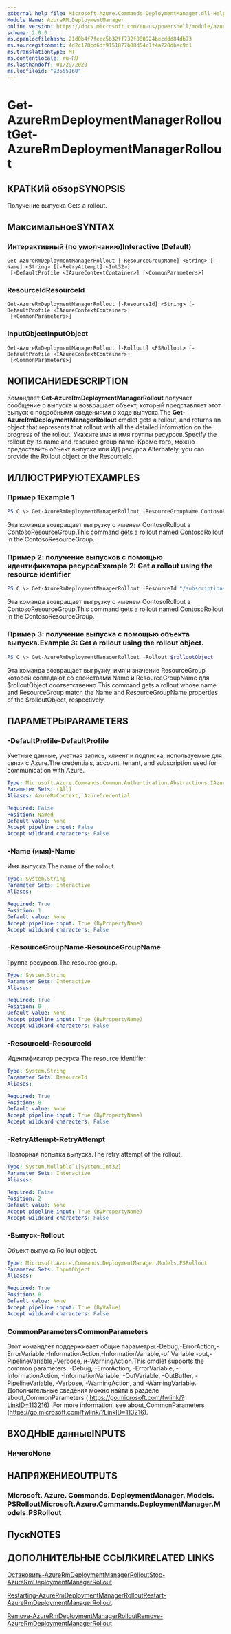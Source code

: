 ```yaml
---
external help file: Microsoft.Azure.Commands.DeploymentManager.dll-Help.xml
Module Name: AzureRM.DeploymentManager
online version: https://docs.microsoft.com/en-us/powershell/module/azurerm.deploymentmanager/get-azurermdeploymentmanagerrollout
schema: 2.0.0
ms.openlocfilehash: 21d0b4f7feec5b32ff732f880924becddd84db73
ms.sourcegitcommit: 4d2c178cd6df9151877b08d54c1f4a228dbec9d1
ms.translationtype: MT
ms.contentlocale: ru-RU
ms.lasthandoff: 01/29/2020
ms.locfileid: "93555160"
---
```

# <span data-ttu-id="590b1-101">Get-AzureRmDeploymentManagerRollout</span><span class="sxs-lookup"><span data-stu-id="590b1-101">Get-AzureRmDeploymentManagerRollout</span></span>

## <span data-ttu-id="590b1-102">КРАТКИй обзор</span><span class="sxs-lookup"><span data-stu-id="590b1-102">SYNOPSIS</span></span>
<span data-ttu-id="590b1-103">Получение выпуска.</span><span class="sxs-lookup"><span data-stu-id="590b1-103">Gets a rollout.</span></span>

## <span data-ttu-id="590b1-104">Максимальное</span><span class="sxs-lookup"><span data-stu-id="590b1-104">SYNTAX</span></span>

### <span data-ttu-id="590b1-105">Интерактивный (по умолчанию)</span><span class="sxs-lookup"><span data-stu-id="590b1-105">Interactive (Default)</span></span>
```
Get-AzureRmDeploymentManagerRollout [-ResourceGroupName] <String> [-Name] <String> [[-RetryAttempt] <Int32>]
 [-DefaultProfile <IAzureContextContainer>] [<CommonParameters>]
```

### <span data-ttu-id="590b1-106">ResourceId</span><span class="sxs-lookup"><span data-stu-id="590b1-106">ResourceId</span></span>
```
Get-AzureRmDeploymentManagerRollout [-ResourceId] <String> [-DefaultProfile <IAzureContextContainer>]
 [<CommonParameters>]
```

### <span data-ttu-id="590b1-107">InputObject</span><span class="sxs-lookup"><span data-stu-id="590b1-107">InputObject</span></span>
```
Get-AzureRmDeploymentManagerRollout [-Rollout] <PSRollout> [-DefaultProfile <IAzureContextContainer>]
 [<CommonParameters>]
```

## <span data-ttu-id="590b1-108">NОПИСАНИЕ</span><span class="sxs-lookup"><span data-stu-id="590b1-108">DESCRIPTION</span></span>
<span data-ttu-id="590b1-109">Командлет **Get-AzureRmDeploymentManagerRollout** получает сообщение о выпуске и возвращает объект, который представляет этот выпуск с подробными сведениями о ходе выпуска.</span><span class="sxs-lookup"><span data-stu-id="590b1-109">The **Get-AzureRmDeploymentManagerRollout** cmdlet gets a rollout, and returns an object that represents that rollout with all the detailed information on the progress of the rollout.</span></span>
<span data-ttu-id="590b1-110">Укажите имя и имя группы ресурсов.</span><span class="sxs-lookup"><span data-stu-id="590b1-110">Specify the rollout by its name and resource group name.</span></span> <span data-ttu-id="590b1-111">Кроме того, можно предоставить объект выпуска или ИД ресурса.</span><span class="sxs-lookup"><span data-stu-id="590b1-111">Alternately, you can provide the Rollout object or the ResourceId.</span></span>

## <span data-ttu-id="590b1-112">ИЛЛЮСТРИРУЮТ</span><span class="sxs-lookup"><span data-stu-id="590b1-112">EXAMPLES</span></span>

### <span data-ttu-id="590b1-113">Пример 1</span><span class="sxs-lookup"><span data-stu-id="590b1-113">Example 1</span></span>
```powershell
PS C:\> Get-AzureRmDeploymentManagerRollout -ResourceGroupName ContosoResourceGroup -Name ContosoRollout
```

<span data-ttu-id="590b1-114">Эта команда возвращает выгрузку с именем ContosoRollout в ContosoResourceGroup.</span><span class="sxs-lookup"><span data-stu-id="590b1-114">This command gets a rollout named ContosoRollout in the ContosoResourceGroup.</span></span>

### <span data-ttu-id="590b1-115">Пример 2: получение выпусков с помощью идентификатора ресурса</span><span class="sxs-lookup"><span data-stu-id="590b1-115">Example 2: Get a rollout using the resource identifier</span></span>
```powershell
PS C:\> Get-AzureRmDeploymentManagerRollout -ResourceId "/subscriptions/subscriptionId/resourcegroups/ContosoResourceGroup/providers/Microsoft.DeploymentManager/rollouts/ContosoRollout"
```

<span data-ttu-id="590b1-116">Эта команда возвращает выгрузку с именем ContosoRollout в ContosoResourceGroup.</span><span class="sxs-lookup"><span data-stu-id="590b1-116">This command gets a rollout named ContosoRollout in the ContosoResourceGroup.</span></span>

### <span data-ttu-id="590b1-117">Пример 3: получение выпуска с помощью объекта выпуска.</span><span class="sxs-lookup"><span data-stu-id="590b1-117">Example 3: Get a rollout using the rollout object.</span></span>
```powershell
PS C:\> Get-AzureRmDeploymentManagerRollout -Rollout $rolloutObject
```

<span data-ttu-id="590b1-118">Эта команда возвращает выгрузку, имя и значение ResourceGroup которой совпадают со свойствами Name и ResourceGroupName для $rolloutObject соответственно.</span><span class="sxs-lookup"><span data-stu-id="590b1-118">This command gets a rollout whose name and ResourceGroup match the Name and ResourceGroupName properties of the $rolloutObject, respectively.</span></span>

## <span data-ttu-id="590b1-119">ПАРАМЕТРЫ</span><span class="sxs-lookup"><span data-stu-id="590b1-119">PARAMETERS</span></span>

### <span data-ttu-id="590b1-120">-DefaultProfile</span><span class="sxs-lookup"><span data-stu-id="590b1-120">-DefaultProfile</span></span>
<span data-ttu-id="590b1-121">Учетные данные, учетная запись, клиент и подписка, используемые для связи с Azure.</span><span class="sxs-lookup"><span data-stu-id="590b1-121">The credentials, account, tenant, and subscription used for communication with Azure.</span></span>

```yaml
Type: Microsoft.Azure.Commands.Common.Authentication.Abstractions.IAzureContextContainer
Parameter Sets: (All)
Aliases: AzureRmContext, AzureCredential

Required: False
Position: Named
Default value: None
Accept pipeline input: False
Accept wildcard characters: False
```

### <span data-ttu-id="590b1-122">-Name (имя)</span><span class="sxs-lookup"><span data-stu-id="590b1-122">-Name</span></span>
<span data-ttu-id="590b1-123">Имя выпуска.</span><span class="sxs-lookup"><span data-stu-id="590b1-123">The name of the rollout.</span></span>

```yaml
Type: System.String
Parameter Sets: Interactive
Aliases:

Required: True
Position: 1
Default value: None
Accept pipeline input: True (ByPropertyName)
Accept wildcard characters: False
```

### <span data-ttu-id="590b1-124">-ResourceGroupName</span><span class="sxs-lookup"><span data-stu-id="590b1-124">-ResourceGroupName</span></span>
<span data-ttu-id="590b1-125">Группа ресурсов.</span><span class="sxs-lookup"><span data-stu-id="590b1-125">The resource group.</span></span>

```yaml
Type: System.String
Parameter Sets: Interactive
Aliases:

Required: True
Position: 0
Default value: None
Accept pipeline input: True (ByPropertyName)
Accept wildcard characters: False
```

### <span data-ttu-id="590b1-126">-ResourceId</span><span class="sxs-lookup"><span data-stu-id="590b1-126">-ResourceId</span></span>
<span data-ttu-id="590b1-127">Идентификатор ресурса.</span><span class="sxs-lookup"><span data-stu-id="590b1-127">The resource identifier.</span></span>

```yaml
Type: System.String
Parameter Sets: ResourceId
Aliases:

Required: True
Position: 0
Default value: None
Accept pipeline input: True (ByPropertyName)
Accept wildcard characters: False
```

### <span data-ttu-id="590b1-128">-RetryAttempt</span><span class="sxs-lookup"><span data-stu-id="590b1-128">-RetryAttempt</span></span>
<span data-ttu-id="590b1-129">Повторная попытка выпуска.</span><span class="sxs-lookup"><span data-stu-id="590b1-129">The retry attempt of the rollout.</span></span>

```yaml
Type: System.Nullable`1[System.Int32]
Parameter Sets: Interactive
Aliases:

Required: False
Position: 2
Default value: None
Accept pipeline input: True (ByPropertyName)
Accept wildcard characters: False
```

### <span data-ttu-id="590b1-130">-Выпуск</span><span class="sxs-lookup"><span data-stu-id="590b1-130">-Rollout</span></span>
<span data-ttu-id="590b1-131">Объект выпуска.</span><span class="sxs-lookup"><span data-stu-id="590b1-131">Rollout object.</span></span>

```yaml
Type: Microsoft.Azure.Commands.DeploymentManager.Models.PSRollout
Parameter Sets: InputObject
Aliases:

Required: True
Position: 0
Default value: None
Accept pipeline input: True (ByValue)
Accept wildcard characters: False
```

### <span data-ttu-id="590b1-132">CommonParameters</span><span class="sxs-lookup"><span data-stu-id="590b1-132">CommonParameters</span></span>
<span data-ttu-id="590b1-133">Этот командлет поддерживает общие параметры:-Debug,-ErrorAction,-ErrorVariable,-InformationAction,-InformationVariable,-of Variable,-out,-PipelineVariable,-Verbose, и-WarningAction.</span><span class="sxs-lookup"><span data-stu-id="590b1-133">This cmdlet supports the common parameters: -Debug, -ErrorAction, -ErrorVariable, -InformationAction, -InformationVariable, -OutVariable, -OutBuffer, -PipelineVariable, -Verbose, -WarningAction, and -WarningVariable.</span></span> <span data-ttu-id="590b1-134">Дополнительные сведения можно найти в разделе about_CommonParameters ( https://go.microsoft.com/fwlink/?LinkID=113216) .</span><span class="sxs-lookup"><span data-stu-id="590b1-134">For more information, see about_CommonParameters (https://go.microsoft.com/fwlink/?LinkID=113216).</span></span>

## <span data-ttu-id="590b1-135">ВХОДНЫЕ данные</span><span class="sxs-lookup"><span data-stu-id="590b1-135">INPUTS</span></span>

### <span data-ttu-id="590b1-136">Ничего</span><span class="sxs-lookup"><span data-stu-id="590b1-136">None</span></span>

## <span data-ttu-id="590b1-137">НАПРЯЖЕНИЕ</span><span class="sxs-lookup"><span data-stu-id="590b1-137">OUTPUTS</span></span>

### <span data-ttu-id="590b1-138">Microsoft. Azure. Commands. DeploymentManager. Models. PSRollout</span><span class="sxs-lookup"><span data-stu-id="590b1-138">Microsoft.Azure.Commands.DeploymentManager.Models.PSRollout</span></span>

## <span data-ttu-id="590b1-139">Пуск</span><span class="sxs-lookup"><span data-stu-id="590b1-139">NOTES</span></span>

## <span data-ttu-id="590b1-140">ДОПОЛНИТЕЛЬНЫЕ ССЫЛКИ</span><span class="sxs-lookup"><span data-stu-id="590b1-140">RELATED LINKS</span></span>

[<span data-ttu-id="590b1-141">Остановить-AzureRmDeploymentManagerRollout</span><span class="sxs-lookup"><span data-stu-id="590b1-141">Stop-AzureRmDeploymentManagerRollout</span></span>](./Stop-AzureRmDeploymentManagerRollout.md)

[<span data-ttu-id="590b1-142">Restarting-AzureRmDeploymentManagerRollout</span><span class="sxs-lookup"><span data-stu-id="590b1-142">Restart-AzureRmDeploymentManagerRollout</span></span>](./Restart-AzureRmDeploymentManagerRollout.md)

[<span data-ttu-id="590b1-143">Remove-AzureRmDeploymentManagerRollout</span><span class="sxs-lookup"><span data-stu-id="590b1-143">Remove-AzureRmDeploymentManagerRollout</span></span>](./Remove-AzureRmDeploymentManagerRollout.md)